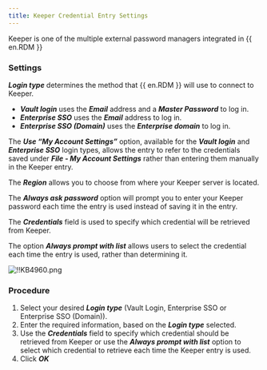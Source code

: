 ```yaml
---
title: Keeper Credential Entry Settings
---
```

Keeper is one of the multiple external password managers integrated in {{ en.RDM }}

### Settings

***Login type*** determines the method that {{ en.RDM }} will use to connect to Keeper.  

* ***Vault login*** uses the ***Email*** address and a ***Master Password*** to log in.
* ***Enterprise SSO*** uses the ***Email*** address to log in.
* ***Enterprise SSO (Domain)*** uses the ***Enterprise domain*** to log in.

The ***Use “My Account Settings”*** option, available for the ***Vault login*** and ***Enterprise SSO*** login types, allows the entry to refer to the credentials saved under ***File - My Account Settings*** rather than entering them manually in the Keeper entry.  

The ***Region*** allows you to choose from where your Keeper server is located.  

The ***Always ask password*** option will prompt you to enter your Keeper password each time the entry is used instead of saving it in the entry.  

The ***Credentials*** field is used to specify which credential will be retrieved from Keeper.  

The option ***Always prompt with list*** allows users to select the credential each time the entry is used, rather than determining it.  

![!!KB4960.png](/img/en/kb/KB4960.png)

### Procedure

1. Select your desired ***Login type*** (Vault Login, Enterprise SSO or Enterprise SSO (Domain)).
1. Enter the required information, based on the ***Login type*** selected.
1. Use the ***Credentials*** field to specify which credential should be retrieved from Keeper or use the ***Always prompt with list*** option to select which credential to retrieve each time the Keeper entry is used.
1. Click ***OK***
